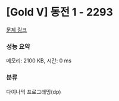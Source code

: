 # [Gold V] 동전 1 - 2293 

[문제 링크](https://www.acmicpc.net/problem/2293) 

### 성능 요약

메모리: 2100 KB, 시간: 0 ms

### 분류

다이나믹 프로그래밍(dp)

